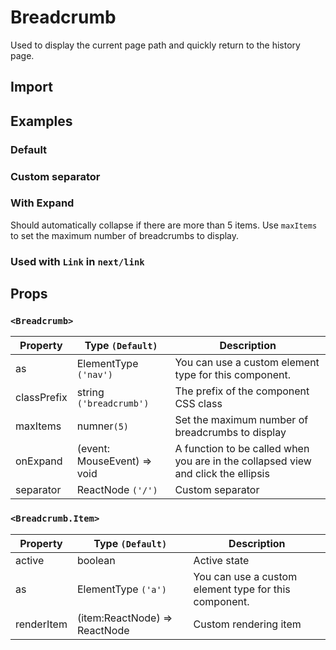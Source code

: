 # Breadcrumb

Used to display the current page path and quickly return to the history page.

## Import

<!--{include:(components/breadcrumb/fragments/import.md)}-->

## Examples

### Default

<!--{include:`basic.md`}-->

### Custom separator

<!--{include:`separator.md`}-->

### With Expand

Should automatically collapse if there are more than 5 items. Use `maxItems` to set the maximum number of breadcrumbs to display.

<!--{include:`max-items.md`}-->

### Used with `Link` in `next/link`

<!--{include:`with-router.md`}-->

## Props

### `<Breadcrumb>`

| Property    | Type `(Default)`            | Description                                                                       |
| ----------- | --------------------------- | --------------------------------------------------------------------------------- |
| as          | ElementType `('nav')`       | You can use a custom element type for this component.                             |
| classPrefix | string `('breadcrumb')`     | The prefix of the component CSS class                                             |
| maxItems    | numner`(5)`                 | Set the maximum number of breadcrumbs to display                                  |
| onExpand    | (event: MouseEvent) => void | A function to be called when you are in the collapsed view and click the ellipsis |
| separator   | ReactNode `('/')`           | Custom separator                                                                  |

### `<Breadcrumb.Item>`

| Property   | Type `(Default)`              | Description                                           |
| ---------- | ----------------------------- | ----------------------------------------------------- |
| active     | boolean                       | Active state                                          |
| as         | ElementType `('a')`           | You can use a custom element type for this component. |
| renderItem | (item:ReactNode) => ReactNode | Custom rendering item                                 |
